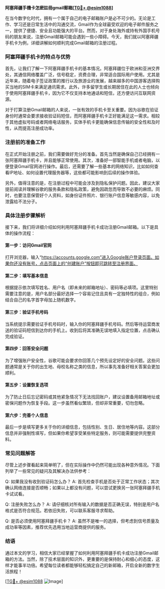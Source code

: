 **阿塞拜疆手機卡怎麽註冊gmail郵箱[[TG💪+ @esim1088](https://t.me/s/esim1088)]**

在当今数字化时代，拥有一个属于自己的电子邮箱账户是必不可少的。无论是工作、学习还是日常生活中的沟通交流，Gmail作为全球最受欢迎的电子邮件服务之一，提供了便捷、安全且功能强大的平台。然而，对于身处海外或持有外国手机号码的朋友来说，注册Gmail邮箱可能会遇到一些小障碍。今天，我们就以阿塞拜疆手机卡为例，详细讲解如何顺利完成Gmail邮箱的注册过程。

### 阿塞拜疆手机卡的特点与优势

首先，让我们了解一下阿塞拜疆手机卡的基本情况。阿塞拜疆位于欧洲和亚洲交界处，其通信网络覆盖广泛，信号稳定，资费合理，非常适合国际用户使用。尤其是近年来，随着电子签证政策的推行以及旅游业的发展，越来越多的中国游客选择购买当地的SIM卡来满足通讯需求。此外，许多留学生或长期居住在此的人士也倾向于使用阿塞拜疆手机卡，因为它不仅支持本地通话和短信，还方便访问互联网资源。

对于打算注册Gmail邮箱的人来说，一张有效的手机卡至关重要。因为谷歌在验证身份时通常会要求接收验证码短信，而阿塞拜疆手机卡正好能满足这一需求。相较于其他虚拟号码或者网络电话服务，实体手机卡更能确保信息传输的安全性和及时性，从而提高注册成功率。

### 注册前的准备工作

在正式开始注册之前，我们需要做好充分的准备。首先当然是确保自己已经拥有一张阿塞拜疆手机卡，并且能够正常使用。其次，准备好一部智能手机或者电脑，以便登录Gmail官网进行操作。最后，还需要了解一些基本的网络知识，比如如何查看IP地址、如何设置代理服务器等，这些都可能影响到后续的操作体验。

另外，值得注意的是，在注册过程中可能会涉及到隐私保护问题。因此，建议大家提前阅读并理解谷歌的服务条款和隐私政策，避免因疏忽而导致不必要的麻烦。同时，也要注意保管好个人资料，如身份证件照片、银行账户信息等敏感内容，以免泄露给不法分子。

### 具体注册步骤解析

接下来，我们将详细介绍如何利用阿塞拜疆手机卡成功注册Gmail邮箱。以下是具体的操作流程：

#### 第一步：访问Gmail官网

打开浏览器，输入“https://accounts.google.com”进入Google账户登录页面。如果你还没有账号，点击页面上的“创建账户”按钮即可跳转至注册界面。

#### 第二步：填写基本信息

根据提示依次填写姓名、用户名（即未来的邮箱地址）、密码等必填项。这里特别需要注意的是，用户名部分最好选择一个容易记住且具有一定独特性的组合，例如结合自己的名字首字母加上随机数字。

#### 第三步：验证手机号码

当系统提示需要验证手机号码时，输入你的阿塞拜疆手机号码。然后等待运营商发送的验证码短信到达你的手机上。收到后将其准确无误地填入指定位置，点击确认完成验证。

#### 第四步：回答安全问题

为了增强账户安全性，谷歌可能会要求你回答几个预先设定好的安全问题。这些问题通常是关于你的出生地、母校名称之类的信息，所以事先准备好相关答案会更加顺利。

#### 第五步：设置恢复选项

为了防止日后忘记密码或其他紧急情况下无法找回账户，建议设置备用邮箱地址或密保问题作为恢复手段。这一步虽然看似繁琐，但却非常重要，切勿忽略。

#### 第六步：完善个人信息

最后一步是填写更多关于你的详细信息，包括性别、生日、居住地等内容。这部分信息并非强制性填写，但如果你希望享受某些特定服务，则可能需要提供完整资料。

### 常见问题解答

尽管上述步骤看起来简单明了，但在实际操作中仍然可能出现各种意外情况。下面列举了一些常见的疑问及其解决办法供参考：

Q: 如果我没有收到验证码怎么办？
A: 首先检查手机是否处于正常工作状态；其次确认网络连接是否顺畅；如果以上都没有问题，可以尝试更换另一张阿塞拜疆手机卡试试看。

Q: 注册失败怎么办？
A: 请仔细核对所有输入的数据是否正确无误，特别是用户名格式是否符合规范。若依旧失败，可以联系客服寻求帮助。

Q: 是否必须使用阿塞拜疆手机卡？
A: 虽然不是唯一的选择，但考虑到信号质量及成功率等因素，推荐优先选用当地运营商提供的服务。

### 结语

通过本文的学习，相信大家已经掌握了如何利用阿塞拜疆手机卡成功注册Gmail邮箱的方法。当然，除了技术层面的知识外，更重要的是保持耐心和细心的态度，这样才能事半功倍。希望每位读者都能够轻松搞定自己的新邮箱，开启全新的数字生活旅程！

[[TG💪+ @esim1088](https://t.me/s/esim1088) ![Image](https://i.postimg.cc/4NQfJmqS/Snipaste-2025-05-13-00-14-12.png)]